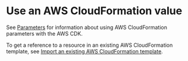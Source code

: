 # Use an AWS CloudFormation value<a name="get_cfn_param"></a>

See [Parameters](parameters.md) for information about using AWS CloudFormation parameters with the AWS CDK\.

To get a reference to a resource in an existing AWS CloudFormation template, see [Import an existing AWS CloudFormation template](use_cfn_template.md)\.